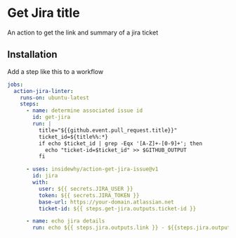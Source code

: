 # Get Jira title

An action to get the link and summary of a jira ticket

## Installation

Add a step like this to a workflow

```yml
jobs:
  action-jira-linter:
    runs-on: ubuntu-latest
    steps:
      - name: determine associated issue id
        id: get-jira
        run: |
          title="${{github.event.pull_request.title}}"
          ticket_id=${title%%:*}
          if echo $ticket_id | grep -Eqx '[A-Z]+-[0-9]+'; then
            echo "ticket-id=$ticket_id" >> $GITHUB_OUTPUT
          fi

      - uses: insidewhy/action-get-jira-issue@v1
        id: jira
        with:
          user: ${{ secrets.JIRA_USER }}
          token: ${{ secrets.JIRA_TOKEN }}
          base-url: https://your-domain.atlassian.net
          ticket-id: ${{ steps.get-jira.outputs.ticket-id }}

      - name: echo jira details
        run: echo ${{ steps.jira.outputs.link }} - ${{steps.jira.outputs.summary}}
```
